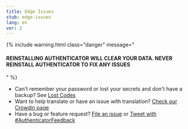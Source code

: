 ```yaml
---
title: Edge Issues
stub: edge-issues
lang: en
ver: 2
---
```


{% include warning.html class="danger" message="<h4>REINSTALLING AUTHENTICATOR WILL CLEAR YOUR DATA. NEVER REINSTALL AUTHENTICATOR TO FIX ANY ISSUES</h4>" %}

- Can't remember your password or lost your secrets and don't have a backup? See [Lost Codes](lost-codes)
- Want to help translate or have an issue with translation? [Check our Crowdin page](https://crowdin.com/project/authenticator-firefox)
- Have a bug or feature request? [File an issue](https://github.com/Authenticator-Extension/Authenticator/issues/new/choose) or [Tweet with #AuthenticatorFeedback](https://twitter.com/intent/tweet?hashtags=AuthenticatorFeedback)
